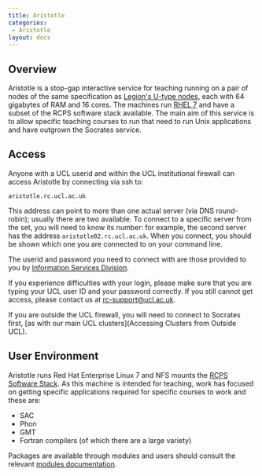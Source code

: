 ```yaml
---
title: Aristotle
categories:
 - Aristotle
layout: docs
---
```


## Overview

Aristotle is a stop-gap interactive service for teaching running on a
pair of nodes of the same specification as [Legion's U-type nodes](Legion#Hardware), each with 64 gigabytes of RAM and 16
cores. The machines run [RHEL 7](https://en.wikipedia.org/wiki/Red_Hat_Enterprise_Linux)
and have a subset of the RCPS software
stack available. The main aim of this service is to allow specific
teaching courses to run that need to run Unix applications and have
outgrown the Socrates service.

## Access

Anyone with a UCL userid and within the UCL institutional firewall can
access Aristotle by connecting via ssh to:

```
aristotle.rc.ucl.ac.uk
```

This address can point to more than one actual server (via DNS
round-robin); usually there are two available. To connect to a specific
server from the set, you will need to know its number: for example, the
second server has the address `aristotle02.rc.ucl.ac.uk`. When you
connect, you should be shown which one you are connected to on your
command line.

The userid and password you need to connect with are those provided to
you by [Information Services Division](http://ucl.ac.uk/isd).

If you experience difficulties with your login, please make sure that
you are typing your UCL user ID and your password correctly. If you
still cannot get access, please contact us at <rc-support@ucl.ac.uk>.

If you are outside the UCL firewall, you will need to connect to
Socrates first, [as with our main UCL clusters](Accessing Clusters from Outside UCL).

## User Environment

Aristotle runs Red Hat Enterprise Linux 7 and NFS mounts the [RCPS
Software Stack](RCPS_Software). As this machine is intended
for teaching, work has focused on getting specific applications required
for specific courses to work and these are:

  - SAC
  - Phon
  - GMT
  - Fortran compilers (of which there are a large variety)

Packages are available through modules and users should consult the
relevant [modules documentation](Modules).
